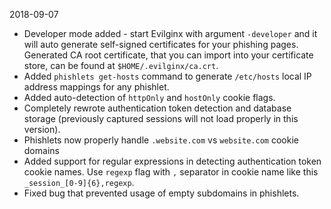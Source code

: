 2018-09-07

* Developer mode added - start Evilginx with argument `-developer` and it will auto generate self-signed certificates for your phishing pages. Generated CA root certificate, that you can import into your certificate store, can be found at `$HOME/.evilginx/ca.crt`.
* Added `phishlets get-hosts` command to generate `/etc/hosts` local IP address mappings for any phishlet.
* Added auto-detection of `httpOnly` and `hostOnly` cookie flags.
* Completely rewrote authentication token detection and database storage (previously captured sessions will not load properly in this version).
* Phishlets now properly handle `.website.com` vs `website.com` cookie domains
* Added support for regular expressions in detecting authentication token cookie names. Use `regexp` flag with `,` separator in cookie name like this `_session_[0-9]{6},regexp`.
* Fixed bug that prevented usage of empty subdomains in phishlets.
